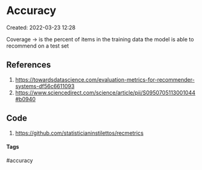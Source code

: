 # Accuracy
Created: 2022-03-23 12:28

Coverage -> is the percent of items in the training data the model is able to recommend on a test set
## References
1. https://towardsdatascience.com/evaluation-metrics-for-recommender-systems-df56c6611093
2. https://www.sciencedirect.com/science/article/pii/S0950705113001044#b0940

## Code
1. https://github.com/statisticianinstilettos/recmetrics

#### Tags
#accuracy